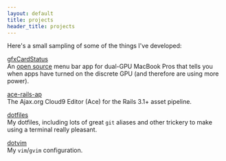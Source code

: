 ```yaml
---
layout: default
title: projects
header_title: projects
---
```

Here's a small sampling of some of the things I've developed:

[gfxCardStatus](http://gfx.io)  
An [open source](https://github.com/codykrieger/gfxCardStatus) menu bar app for
dual-GPU MacBook Pros that tells you when apps have turned on the discrete GPU
(and therefore are using more power).

[ace-rails-ap](https://github.com/codykrieger/ace-rails-ap)  
The Ajax.org Cloud9 Editor (Ace) for the Rails 3.1+ asset pipeline.

[dotfiles](https://github.com/codykrieger/dotfiles)  
My dotfiles, including lots of great `git` aliases and other
trickery to make using a terminal really pleasant.

[dotvim](https://github.com/codykrieger/dotvim)  
My `vim`/`gvim` configuration.
